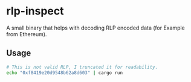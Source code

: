 # rlp-inspect
A small binary that helps with decoding RLP encoded data (for Example from
Ethereum).

## Usage
```bash
# This is not valid RLP, I truncated it for readability.
echo "0xf8419e20d9548b62a8d603" | cargo run
```

